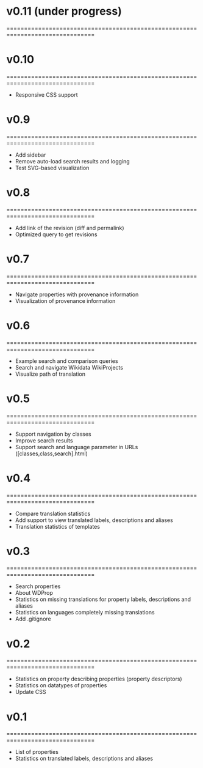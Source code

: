 # v0.11 (under progress)
===============================================================================

# v0.10
===============================================================================
* Responsive CSS support 


# v0.9
===============================================================================
* Add sidebar
* Remove auto-load search results and logging
* Test SVG-based visualization

# v0.8
===============================================================================
* Add link of the revision (diff and permalink)
* Optimized query to get revisions

# v0.7
===============================================================================
* Navigate properties with provenance information
* Visualization of provenance information

# v0.6
===============================================================================
* Example search and comparison queries
* Search and navigate Wikidata WikiProjects
* Visualize path of translation

# v0.5
===============================================================================
* Support navigation by classes
* Improve search results
* Support search and language parameter in URLs ([classes,class,search].html)

# v0.4
===============================================================================
* Compare translation statistics
* Add support to view translated labels, descriptions and aliases
* Translation statistics of templates

# v0.3
===============================================================================
* Search properties
* About WDProp
* Statistics on missing translations for property labels, descriptions and aliases
* Statistics on languages completely missing translations
* Add .gitignore

# v0.2
===============================================================================
* Statistics on property describing properties (property descriptors)
* Statistics on datatypes of properties 
* Update CSS

# v0.1
===============================================================================
* List of properties
* Statistics on translated labels, descriptions and aliases
